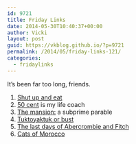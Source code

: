 ```yaml
---
id: 9721
title: Friday Links
date: 2014-05-30T10:40:37+00:00
author: Vicki
layout: post
guid: https://vkblog.github.io/?p=9721
permalink: /2014/05/friday-links-121/
categories:
  - fridaylinks
---
```

It&#8217;s been far too long, friends.

  1. <a href="https://medium.com/@Bourdain/shut-up-and-eat-a4b7c259f6ee" target="_blank">Shut up and eat</a>
  2. <a href="http://www.gq.com/entertainment/celebrities/201406/50-cent?currentPage=1" target="_blank">50 cent</a> is my life coach
  3. <a href="http://upstart.bizjournals.com/culture-lifestyle/goods/real-estate/2008/09/18/Michael-Lewis-Mansion.html?page=all" target="_blank">The mansion:</a> a subprime parable
  4. <a href="http://thewalrus.ca/tuktoyaktuk-or-bust/" target="_blank">Tuktoyaktuk or bust</a>
  5. <a href="http://thebaffler.com/blog/2014/05/the_last_days_of_abercrombie_fitch" target="_blank">The last days of Abercrombie and Fitch</a>
  6. <a href="http://the-toast.net/2014/05/20/chats-de-maroc-a-guide-for-travellers/" target="_blank">Cats of Morocco</a>